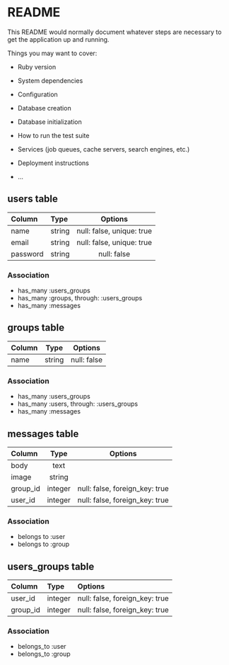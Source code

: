 # README

This README would normally document whatever steps are necessary to get the
application up and running.

Things you may want to cover:

* Ruby version

* System dependencies

* Configuration

* Database creation

* Database initialization

* How to run the test suite

* Services (job queues, cache servers, search engines, etc.)

* Deployment instructions

* ...

## users table

| Column | Type | Options |
|:-------|:-----|:-------:|
| name | string | null: false, unique: true |
| email | string |null: false, unique: true |
| password | string |null: false|

### Association
 - has_many :users_groups
 - has_many :groups, through: :users_groups
 - has_many :messages

## groups table

| Column | Type | Options |
|:-------|:----:|:-------:|
| name | string |null: false|

### Association
 - has_many :users_groups
 - has_many :users, through: :users_groups
 - has_many :messages

## messages table

| Column | Type | Options |
|:-------|:----:|:-------:|
| body | text ||
| image | string ||
| group_id | integer |null: false, foreign_key: true|
| user_id | integer |null: false, foreign_key: true|

### Association
 - belongs to :user
 - belongs to :group

## users_groups table

| Column | Type | Options |
|:-------|:-----|:--------|
| user_id | integer |null: false, foreign_key: true|
| group_id | integer |null: false, foreign_key: true|

### Association
 - belongs_to :user
 - belongs_to :group
